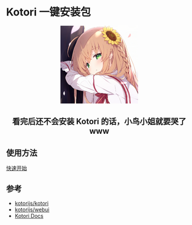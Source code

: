 # Kotori 一键安装包

<!-- markdownlint-disable -->

<div align="center">
  <img src="https://raw.githubusercontent.com/kotorijs/res/master/cry.png" width="210">

## 看完后还不会安装 Kotori 的话，小鸟小姐就要哭了 www

</div>

<!-- markdownlint-enable -->

## 使用方法

[快速开始](https://kotori.js.org/basic/start.html)

## 参考

- [kotorijs/kotori](https://github.com/kotorijs/kotori)
- [kotorijs/webui](https://github.com/kotorijs/webui)
- [Kotori Docs](https://kotori.js.org/)
